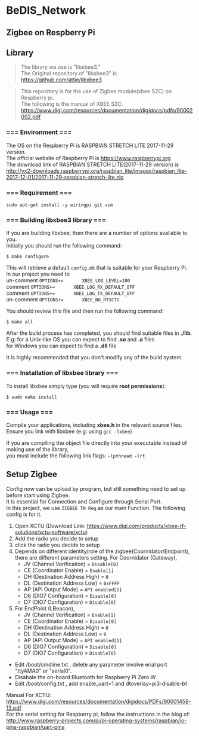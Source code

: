 # BeDIS_Network
## Zigbee on Respberry Pi

## Library

> The library we use is "libxbee3."<br />
> The Original repository of "libxbee3" is https://github.com/attie/libxbee3

> This repository is for the use of Zigbee module(xbee S2C) on Respberry pi.<br />
The following is the manual of XBEE S2C: <br />
https://www.digi.com/resources/documentation/digidocs/pdfs/90002002.pdf


### === Environment ===
The OS on the Respberry Pi is RASPBIAN STRETCH LITE 2017-11-29 version.<br />
The official website of Raspberry Pi is https://www.raspberrypi.org<br />
The download link of RASPBIAN STRETCH LITE(2017-11-29 version) is <br />http://vx2-downloads.raspberrypi.org/raspbian_lite/images/raspbian_lite-2017-12-01/2017-11-29-raspbian-stretch-lite.zip


### === Requirement === ###
<pre><code>sudo apt-get install -y wiringpi git vim</code></pre>

### === Building libxbee3 library ===
If you are building libxbee, then there are a number of options avaliable to you.<br />
Initially you should run the following command:
<pre><code>$ make configure</code></pre>

This will retrieve a default `config.mk` that is suitable for your Respberry Pi.<br />
In our project you need to<br />
un-comment `OPTIONS+=       XBEE_LOG_LEVEL=100`<br />
comment `OPTIONS+=       XBEE_LOG_RX_DEFAULT_OFF`<br />
comment `OPTIONS+=       XBEE_LOG_TX_DEFAULT_OFF`<br />
un-comment `OPTIONS+=       XBEE_NO_RTSCTS`<br />

You should review this file and then run the following command:
<pre><code>$ make all</code></pre>

After the build process has completed, you should find suitable files in **./lib**.<br />
E.g: for a Unix-like OS you can expect to find **.so** and **.a** files<br />
        for Windows you can expect to find a **.dll** file<br />

It is highly recommended that you don't modify any of the build system.


### === Installation of libxbee library ===
To install libxbee simply type (you will require **root permissions**):
<pre><code>$ sudo make install</code></pre>


### === Usage ===
Compile your applications, including **xbee.h** in the relevant source files.<br />
Ensure you link with libxbee (e.g: using `gcc -lxbee`)

If you are compiling the object file directly into your executable instead
of making use of the library,<br />you must include the following link flags:
`-lpthread -lrt`<br />

## Setup Zigbee
Config now can be upload by program, but still something need to set up before start using Zigbee. <br />
It is essential for Connection and Configure through Serial Port. <br />
In this project, we use `ZIGBEE TH Reg` as our main Function. The following config is for it.

1. Open XCTU (Download Link: https://www.digi.com/products/xbee-rf-solutions/xctu-software/xctu)<br />
2. Add the radio you decide to setup<br />
3. click the radio you decide to setup<br />
4. Depends on different identity/role of the zigbee(Coornidator/Endpoint), there are different parameters setting. For Coornidator (Gateway),
	* JV (Channel Verification) = `Disable[0]`
	* CE (Coordinator Enable) = `Enable[1]`
	* DH (Destination Address High) = `0`
	* DL (Destination Address Low) = `0xFFFF`
	* AP (API Output Mode) = `API enabled[1]`
	* D6 (DIO7 Configuration) = `Disable[0]`
	* D7 (DIO7 Configuration) = `Disable[0]`
5. For EndPoint (LBeacon),
	* JV (Channel Verification) = `Enable[1]`
	* CE (Coordinator Enable) = `Disable[0]`
	* DH (Destination Address High) = `0`
	* DL (Destination Address Low) = `0`
	* AP (API Output Mode) = `API enabled[1]`
	* D6 (DIO7 Configuration) = `Disable[0]`
	* D7 (DIO7 Configuration) = `Disable[0]`

* Edit /boot/cmdline.txt , delete any parameter involve erial port "ttyAMA0" or "serial0". <br />
* Disabale the on-board Bluetooth for Raspberry Pi Zero W
* Edit /boot/config.txt    , add enable_uart=1 and dtoverlay=pi3-disable-bt


Manual For XCTU: https://www.digi.com/resources/documentation/digidocs/PDFs/90001458-13.pdf </br>
For the serial setting for Raspberry pi, follow the instructions in the blog of: http://www.raspberry-projects.com/pi/pi-operating-systems/raspbian/io-pins-raspbian/uart-pins
